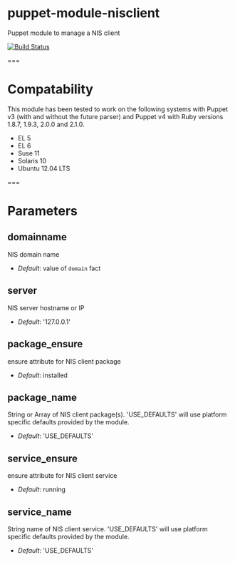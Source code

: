 puppet-module-nisclient
=======================

Puppet module to manage a NIS client

[![Build Status](https://travis-ci.org/Ericsson/puppet-module-nisclient.png?branch=master)](https://travis-ci.org/Ericsson/puppet-module-nisclient)

===

# Compatability

This module has been tested to work on the following systems with Puppet v3
(with and without the future parser) and Puppet v4 with Ruby versions 1.8.7,
1.9.3, 2.0.0 and 2.1.0.

 * EL 5
 * EL 6
 * Suse 11
 * Solaris 10
 * Ubuntu 12.04 LTS

===

# Parameters

domainname
----------
NIS domain name

- *Default*: value of `domain` fact

server
------
NIS server hostname or IP

- *Default*: '127.0.0.1'

package_ensure
--------------
ensure attribute for NIS client package

- *Default*: installed

package_name
------------
String or Array of NIS client package(s). 'USE_DEFAULTS' will use platform specific defaults provided by the module.

- *Default*: 'USE_DEFAULTS'

service_ensure
--------------
ensure attribute for NIS client service

- *Default*: running

service_name
------------
String name of NIS client service. 'USE_DEFAULTS' will use platform specific defaults provided by the module.

- *Default*: 'USE_DEFAULTS'
